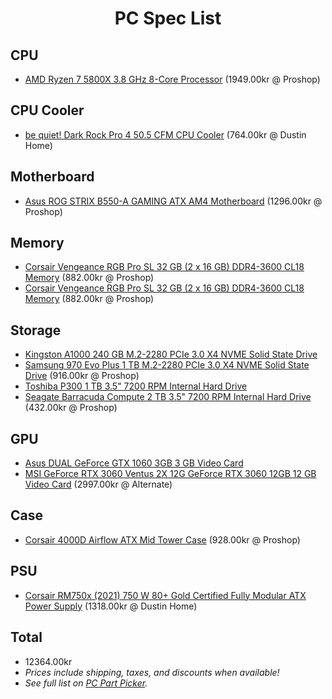 <h1 align="center">PC Spec List</h1>

## CPU
- [AMD Ryzen 7 5800X 3.8 GHz 8-Core Processor](https://dk.pcpartpicker.com/product/qtvqqs/amd-ryzen-7-5800x-38-ghz-8-core-processor-100-100000063wof)  (1949.00kr @ Proshop)  

## CPU Cooler
- [be quiet! Dark Rock Pro 4 50.5 CFM CPU Cooler](https://dk.pcpartpicker.com/product/F3gzK8/be-quiet-dark-rock-pro-4-505-cfm-cpu-cooler-bk022)  (764.00kr @ Dustin Home)  
## Motherboard
- [Asus ROG STRIX B550-A GAMING ATX AM4 Motherboard](https://dk.pcpartpicker.com/product/y96qqs/asus-rog-strix-b550-a-gaming-atx-am4-motherboard-rog-strix-b550-a-gaming)  (1296.00kr @ Proshop)  

## Memory
- [Corsair Vengeance RGB Pro SL 32 GB (2 x 16 GB) DDR4-3600 CL18 Memory](https://dk.pcpartpicker.com/product/bjjNnQ/corsair-vengeance-rgb-pro-sl-32-gb-2-x-16-gb-ddr4-3600-cl18-memory-cmh32gx4m2d3600c18w)  (882.00kr @ Proshop)  
- [Corsair Vengeance RGB Pro SL 32 GB (2 x 16 GB) DDR4-3600 CL18 Memory](https://dk.pcpartpicker.com/product/bjjNnQ/corsair-vengeance-rgb-pro-sl-32-gb-2-x-16-gb-ddr4-3600-cl18-memory-cmh32gx4m2d3600c18w)  (882.00kr @ Proshop)  

## Storage
- [Kingston A1000 240 GB M.2-2280 PCIe 3.0 X4 NVME Solid State Drive](https://dk.pcpartpicker.com/product/FVfhP6/kingston-a1000-240gb-m2-2280-solid-state-drive-sa1000m8240g)  
- [Samsung 970 Evo Plus 1 TB M.2-2280 PCIe 3.0 X4 NVME Solid State Drive](https://dk.pcpartpicker.com/product/Zxw7YJ/samsung-970-evo-plus-1-tb-m2-2280-nvme-solid-state-drive-mz-v7s1t0bam)  (916.00kr @ Proshop)  
- [Toshiba P300 1 TB 3.5" 7200 RPM Internal Hard Drive](https://dk.pcpartpicker.com/product/Jjp323/toshiba-internal-hard-drive-hdwd110xzsta)  
- [Seagate Barracuda Compute 2 TB 3.5" 7200 RPM Internal Hard Drive](https://dk.pcpartpicker.com/product/mwrYcf/seagate-barracuda-computer-2-tb-35-7200rpm-internal-hard-drive-st2000dm008)  (432.00kr @ Proshop)  

## GPU 
- [Asus DUAL GeForce GTX 1060 3GB 3 GB Video Card](https://dk.pcpartpicker.com/product/Kh38TW/asus-geforce-gtx-1060-3gb-dual-video-card-dual-gtx1060-o3g)  
- [MSI GeForce RTX 3060 Ventus 2X 12G GeForce RTX 3060 12GB 12 GB Video Card](https://dk.pcpartpicker.com/product/pD8bt6/msi-geforce-rtx-3060-12-gb-ventus-2x-video-card-rtx3060ventus2x12goc)  (2997.00kr @ Alternate)  

## Case
- [Corsair 4000D Airflow ATX Mid Tower Case](https://dk.pcpartpicker.com/product/WBVG3C/corsair-4000d-airflow-atx-mid-tower-case-cc-9011201-ww)  (928.00kr @ Proshop)  

## PSU
- [Corsair RM750x (2021) 750 W 80+ Gold Certified Fully Modular ATX Power Supply](https://dk.pcpartpicker.com/product/6NcG3C/corsair-rm750x-2021-750-w-80-gold-certified-fully-modular-atx-power-supply-cp-9020199-na)  (1318.00kr @ Dustin Home)  

## Total
- 12364.00kr  
- *Prices include shipping, taxes, and discounts when available!*
- *See full list on [PC Part Picker](https://dk.pcpartpicker.com/list/sYPcnt).* 
